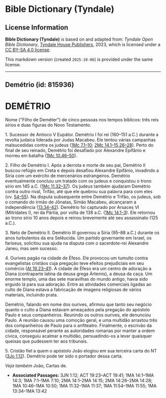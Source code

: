 # Bible Dictionary (Tyndale)

## License Information

**Bible Dictionary (Tyndale)** is based on and adapted from: _Tyndale Open Bible Dictionary_, [Tyndale House Publishers](https://tyndaleopenresources.com/), 2023, which is licensed under a [CC BY-SA 4.0 license](https://creativecommons.org/licenses/by-sa/4.0/legalcode.en).

This markdown version (created `2025-10-06`) is provided under the same license.



--------------------------------

## Demétrio (id: 815936)

DEMÉTRIO
========

Nome ("Filho de Deméter") de cinco pessoas nos tempos bíblicos: três reis sírios e duas figuras do Novo Testamento.

1\. Sucessor de Antíoco V Eupátor. Demétrio I foi rei (160–151 a.C.) durante a revolta judaica liderada por Judas Macabeu. Ele tentou várias campanhas malsucedidas contra os judeus ([1Mc 7\.1–10](https://ref.ly/1Macc7:1-1Macc7:10); [2Mc 14\.1–15,26–28](https://ref.ly/2Macc14:1-2Macc14:15,2Macc14:26-2Macc14:28)). Perto do final de seu reinado, Demétrio foi desafiado por Alexandre Epifânio e morreu em batalha ([1Mc 10\.46–50](https://ref.ly/1Macc10:46-1Macc10:50)).

2\. Filho de Demétrio I. Após a derrota e morte de seu pai, Demétrio II buscou refúgio em Creta e depois desafiou Alexandre Epifânio, invadindo a Síria com um exército de mercenários estrangeiros. Demétrio eventualmente concluiu um tratado com os judeus e conquistou o trono sírio em 145 a.C. ([1Mc 11\.32–37](https://ref.ly/1Macc11:32-1Macc11:37)). Os judeus também ajudaram Demétrio contra outro rival, Trifão, até que ele quebrou sua palavra para com eles (vv. [54–55](https://ref.ly/1Macc11:54-1Macc11:55)). Na disputa subsequente entre Demétrio e Trifão, os judeus, sob o comando do irmão de Jônatas, Simão Macabeu, alcançaram a independência ([13\.34–42](https://ref.ly/1Macc13:34-1Macc13:42)). Demétrio foi capturado por Arsaces VI (Mitrídates I), rei da Pártia, por volta de 138 a.C. ([1Mc 14\.1–3](https://ref.ly/1Macc14:1-1Macc14:3)). Ele retornou ao trono sírio 10 anos depois e reinou brevemente até seu assassinato (125 a.C.).

3\. Neto de Demétrio II. Demétrio III governou a Síria (95–88 a.C.) durante os anos turbulentos da era Selêucida. Um partido governante em Israel, os fariseus, solicitou sua ajuda na disputa com o sacerdote\-rei Alexandre Janeu, mas sem sucesso.

4\. Ourives pagão na cidade de Éfeso. Ele provocou um tumulto contra evangelistas cristãos cuja pregação teve efeitos prejudiciais em seu comércio ([At 19\.23–41](https://ref.ly/Acts19:23-Acts19:41)). A cidade de Éfeso era um centro de adoração a Diana (contraparte latina da deusa grega Ártemis), a deusa da caça. Um enorme templo, uma das sete maravilhas do mundo antigo, havia sido erguido lá para sua adoração. Entre as atividades comerciais ligadas ao culto de Diana estava a fabricação de imagens religiosas de vários materiais, incluindo prata.

Demétrio, falando em nome dos ourives, afirmou que tanto seu negócio quanto o culto a Diana estavam ameaçados pela pregação do apóstolo Paulo e seus companheiros. Reunindo os outros ourives, ele denunciou Paulo. A reunião causou uma comoção geral, e uma multidão arrastou três dos companheiros de Paulo para o anfiteatro. Finalmente, o escrivão da cidade, responsável perante as autoridades romanas por manter a ordem cívica, conseguiu acalmar a multidão, persuadindo\-os a levar quaisquer queixas que pudessem ter aos tribunais.

5\. Cristão fiel a quem o apóstolo João elogiou em sua terceira carta do NT ([3Jo 1\.12](https://ref.ly/3John1:12)). Demétrio pode ter sido o portador dessa carta.

*Veja também* João, Cartas de.

* **Associated Passages:** 3JN 1:12; ACT 19:23–ACT 19:41; 1MA 14:1–1MA 14:3; 1MA 7:1–1MA 7:10; 2MA 14:1–2MA 14:15; 2MA 14:26–2MA 14:28; 1MA 10:46–1MA 10:50; 1MA 11:32–1MA 11:37; 1MA 11:54–1MA 11:55; 1MA 13:34–1MA 13:42

